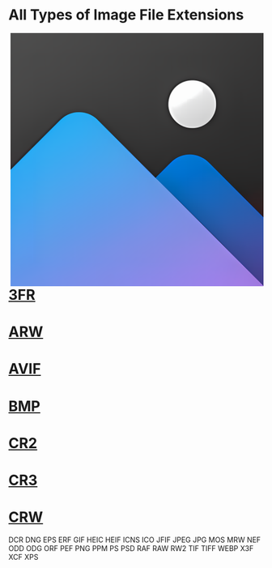 # All Types of Image File Extensions

<img src="https://github.com/MRCYODev/All-Image-Extentions/blob/main/Image%20Extention.png?raw=true" width="500" align="right">

# [3FR](https://github.com/MRCYODev/All-Image-Extentions/blob/main/3FR.md)
# [ARW](https://github.com/MRCYODev/All-Image-Extentions/blob/main/ARW.md)
# [AVIF](https://github.com/MRCYODev/All-Image-Extentions/blob/main/AVIF.md)
# [BMP](https://github.com/MRCYODev/All-Image-Extentions/blob/main/BMP.md)
# [CR2](https://github.com/MRCYODev/All-Image-Extentions/blob/main/CR2.md)
# [CR3](https://github.com/MRCYODev/All-Image-Extentions/blob/main/CR3.md)
# [CRW](https://github.com/MRCYODev/All-Image-Extentions/blob/main/CRW.md)
DCR
DNG
EPS
ERF
GIF
HEIC
HEIF
ICNS
ICO
JFIF
JPEG
JPG
MOS
MRW
NEF
ODD
ODG
ORF
PEF
PNG
PPM
PS
PSD
RAF
RAW
RW2
TIF
TIFF
WEBP
X3F
XCF
XPS




